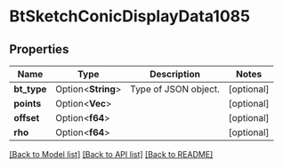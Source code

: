 # BtSketchConicDisplayData1085

## Properties

Name | Type | Description | Notes
------------ | ------------- | ------------- | -------------
**bt_type** | Option<**String**> | Type of JSON object. | [optional]
**points** | Option<**Vec<f64>**> |  | [optional]
**offset** | Option<**f64**> |  | [optional]
**rho** | Option<**f64**> |  | [optional]

[[Back to Model list]](../README.md#documentation-for-models) [[Back to API list]](../README.md#documentation-for-api-endpoints) [[Back to README]](../README.md)



